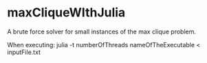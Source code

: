 # maxCliqueWIthJulia
A brute force solver for small instances of the max clique problem.

When executing: 
  julia -t numberOfThreads nameOfTheExecutable < inputFile.txt
